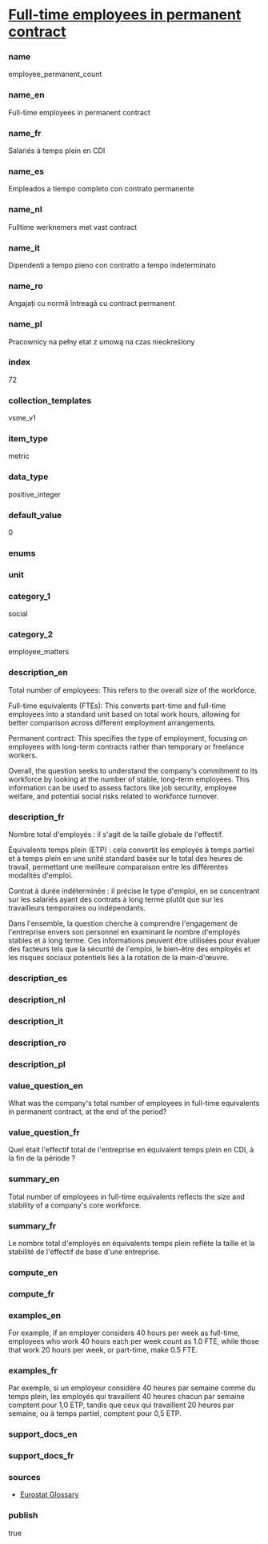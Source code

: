 
# [Full-time employees in permanent contract](#employee_permanent_count)

### name

employee_permanent_count

### name_en

Full-time employees in permanent contract

### name_fr

Salariés à temps plein en CDI

### name_es

Empleados a tiempo completo con contrato permanente

### name_nl

Fulltime werknemers met vast contract

### name_it

Dipendenti a tempo pieno con contratto a tempo indeterminato

### name_ro

Angajați cu normă întreagă cu contract permanent

### name_pl

Pracownicy na pełny etat z umową na czas nieokreślony

### index

72

### collection_templates

vsme_v1

### item_type

metric

### data_type

positive_integer

### default_value

0

### enums



### unit



### category_1

social

### category_2

employee_matters

### description_en

Total number of employees: This refers to the overall size of the workforce.

Full-time equivalents (FTEs): This converts part-time and full-time employees
into a standard unit based on total work hours, allowing for better comparison
across different employment arrangements.

Permanent contract: This specifies the type of employment, focusing on
employees with long-term contracts rather than temporary or freelance workers.

Overall, the question seeks to understand the company's commitment to its
workforce by looking at the number of stable, long-term employees. This
information can be used to assess factors like job security, employee welfare,
and potential social risks related to workforce turnover.

### description_fr

Nombre total d'employés : il s'agit de la taille globale de l'effectif.

Équivalents temps plein (ETP) : cela convertit les employés à temps partiel et
à temps plein en une unité standard basée sur le total des heures de travail,
permettant une meilleure comparaison entre les différentes modalités d'emploi.

Contrat à durée indéterminée : il précise le type d'emploi, en se concentrant
sur les salariés ayant des contrats à long terme plutôt que sur les travailleurs
temporaires ou indépendants.

Dans l'ensemble, la question cherche à comprendre l'engagement de l'entreprise
envers son personnel en examinant le nombre d'employés stables et à long terme.
Ces informations peuvent être utilisées pour évaluer des facteurs tels que la
sécurité de l'emploi, le bien-être des employés et les risques sociaux
potentiels liés à la rotation de la main-d'œuvre.

### description_es

### description_nl

### description_it

### description_ro

### description_pl


### value_question_en

What was the company's total number of employees in full-time equivalents in permanent contract,
at the end of the period?

### value_question_fr

Quel était l'effectif total de l'entreprise en équivalent temps plein en CDI, à la fin de la
période ?

### summary_en

Total number of employees in full-time equivalents reflects the size and stability of a company's
core workforce.

### summary_fr

Le nombre total d'employés en équivalents temps plein reflète la taille et la stabilité de
l'effectif de base d'une entreprise.

### compute_en

### compute_fr

### examples_en

For example, if an employer considers 40 hours per week as full-time, employees who work 40 hours
each per week count as 1.0 FTE, while those that work 20 hours per week, or part-time, make 0.5 FTE.

### examples_fr

Par exemple, si un employeur considère 40 heures par semaine comme du temps plein, les employés
qui travaillent 40 heures chacun par semaine comptent pour 1,0 ETP, tandis que ceux qui travaillent
20 heures par semaine, ou à temps partiel, comptent pour 0,5 ETP.

### support_docs_en



### support_docs_fr



### sources

- [Eurostat Glossary](https://ec.europa.eu/eurostat/statistics-explained/index.php?title=Glossary:Full-time_equivalent_(FTE))

### publish

true
